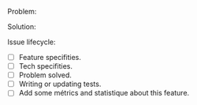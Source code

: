 Problem:

Solution:

Issue lifecycle:

- [ ] Feature specifities.
- [ ] Tech specifities.
- [ ] Problem solved.
- [ ] Writing or updating tests.
- [ ] Add some métrics and statistique about this feature.